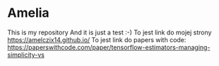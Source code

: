 # Amelia
This is my repository
And it is just a test :-)
To jest link do mojej strony https://amelczix14.github.io/ 
To jest link do papers with code: https://paperswithcode.com/paper/tensorflow-estimators-managing-simplicity-vs
